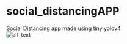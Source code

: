 # social_distancingAPP
Social Distancing app made using tiny yolov4 <br/>
![alt_text](https://github.com/pritul2/social_distancingAPP/blob/master/convert-to-giff.gif)
